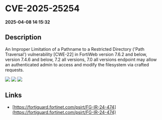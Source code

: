 # CVE-2025-25254

**2025-04-08 14:15:32**

## Description
An Improper Limitation of a Pathname to a Restricted Directory ('Path Traversal') vulnerability [CWE-22] in FortiWeb version 7.6.2 and below, version 7.4.6 and below, 7.2 all versions, 7.0 all versions endpoint may allow an authenticated admin to access and modify the filesystem via crafted requests.

![](https://img.shields.io/static/v1?label=Score&message=7.2&color=red)
![](https://img.shields.io/static/v1?label=Severity&message=HIGH&color=red)
![](https://img.shields.io/static/v1?label=CWE&message=Traversal&color=green)

## Links
- [https://fortiguard.fortinet.com/psirt/FG-IR-24-474](https://fortiguard.fortinet.com/psirt/FG-IR-24-474)

